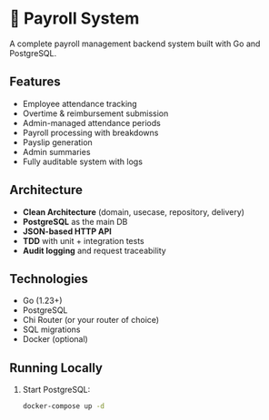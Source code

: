 # 🧾 Payroll System

A complete payroll management backend system built with Go and PostgreSQL.

## Features

- Employee attendance tracking
- Overtime & reimbursement submission
- Admin-managed attendance periods
- Payroll processing with breakdowns
- Payslip generation
- Admin summaries
- Fully auditable system with logs

## Architecture

- **Clean Architecture** (domain, usecase, repository, delivery)
- **PostgreSQL** as the main DB
- **JSON-based HTTP API**
- **TDD** with unit + integration tests
- **Audit logging** and request traceability

## Technologies

- Go (1.23+)
- PostgreSQL
- Chi Router (or your router of choice)
- SQL migrations
- Docker (optional)

## Running Locally

1. Start PostgreSQL:
   ```bash
   docker-compose up -d
   ```
